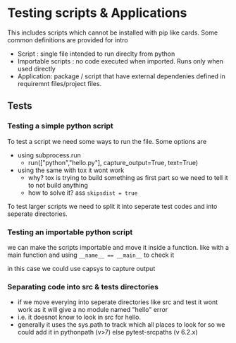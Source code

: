 # Testing scripts & Applications

This includes scripts which cannot be installed with pip like cards. Some common definitions are provided for intro

* Script : single file intended to run direclty from python
* Importable scripts : no code executed when imported. Runs only when used directly
* Application: package / script that have external dependenies defined in requiremnt files/project files.

## Tests

### Testing a simple python script

To test a script we need some ways to run the file. Some options are

* using subprocess.run
  * run(["python","hello.py"], capture_output=True, text=True)
* using the same with tox it wont work
  * why? tox is trying to build something as first part so we need to tell it to not build anything
  * how to solve it? ass `skipsdist = true`

To test larger scripts we need to split it into seperate test codes and into seperate directories.

### Testing an importable python script

we can make the scripts importable and move it inside a function. like with a main function and using `__name__ == __main__` to check it

in this case we could use capsys to capture output

### Separating code into src & tests directories

* if we move everying into seperate directories like src and test it wont work as it will give a no module named "hello" error
* i.e. it doesnot know to look in src for hello.
* generally it uses the sys.path to track which all places to look for so we could add it in pythonpath (v>7) else pytest-srcpaths (v 6.2.x)
